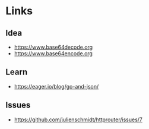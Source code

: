 # Links

## Idea
- https://www.base64decode.org
- https://www.base64encode.org

## Learn
- https://eager.io/blog/go-and-json/

## Issues
- https://github.com/julienschmidt/httprouter/issues/7
